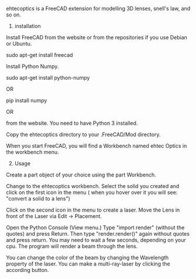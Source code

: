 ehtecoptics is a FreeCAD extension for modelling 3D lenses, snell's law, and so on.

1) installation

Install FreeCAD from the website or from the repositories if you use Debian or Ubuntu.

sudo apt-get install freecad

Install Python Numpy.

sudo apt-get install python-numpy

OR

pip install numpy

OR

from the website. You need to have Python 3 installed.

Copy the ehtecoptics directory to your .FreeCAD/Mod directory.

When you start FreeCAD, you will find a Workbench named ehtec Optics in the workbench menu.

2) Usage

Create a part object of your choice using the part Workbench.

Change to the ehtecoptics workbench. Select the solid you created and click on the first icon in the menu ( when you hover over it you will see: "convert a solid to a lens")

Click on the second icon in the menu to create a laser. Move the Lens in front of the Laser via Edit -> Placement.

Open the Python Console (View menu.) Type "import render" (without the quotes) and press Return. Then type "render.render()" again without quotes and press return. You may need to wait a few seconds, depending on your cpu. The program will render a beam through the lens.

You can change the color of the beam by changing the Wavelength property of the laser. You can make a multi-ray-laser by clicking the according button.
